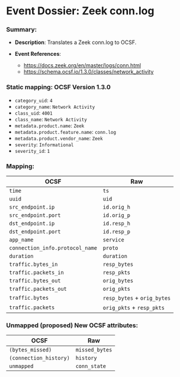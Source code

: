 # Event Dossier: Zeek conn.log
### Summary:
- **Description**: Translates a Zeek conn.log to OCSF. 

- **Event References**:
  - https://docs.zeek.org/en/master/logs/conn.html
  - https://schema.ocsf.io/1.3.0/classes/network_activity
 
 ### Static mapping: OCSF Version 1.3.0
 - `category_uid`: `4`
 - `category_name`: `Network Activity`
 - `class_uid`: `4001`
 - `class_name`: `Network Activity`
 - `metadata.product.name`: `Zeek`
 - `metadata.product.feature.name`: `conn.log`
 - `metadata.product.vendor_name`: `Zeek`
 - `severity`: `Informational`
 - `severity_id`: `1`

 ### Mapping:

| OCSF                          | Raw           |
| ----------------------------- | --------------|
|`time`                         |`ts`           |
|`uuid`                         |`uid`          |
|`src_endpoint.ip`              |`id.orig_h`    |
|`src_endpoint.port`            |`id.orig_p`    |
|`dst_endpoint.ip`              |`id.resp_h`    |
|`dst_endpoint.port`            |`id.resp_p`    |
|`app_name`                     |`service`      |
|`connection_info.protocol_name`|`proto`        |
|`duration`                     |`duration`     |
|`traffic.bytes_in`             |`resp_bytes`   |
|`traffic.packets_in`           |`resp_pkts`    |
|`traffic.bytes_out`            |`orig_bytes`   |
|`traffic.packets_out`          |`orig_pkts`    |
|`traffic.bytes`                |`resp_bytes` + `orig_bytes` |
|`traffic.packets`              |`orig_pkts` + `resp_pkts`   |



 ### Unmapped (proposed) New OCSF attributes:

| OCSF                 | Raw             |
| ---------------------| ----------------| 
|`(bytes_missed)`        |`missed_bytes` |
|`(connection_history)`  |`history`      |
|`unmapped`              |`conn_state`   |
